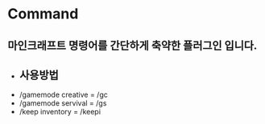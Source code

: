 # Command

## 마인크래프트 명령어를 간단하게 축약한 플러그인 입니다.

- ## 사용방법
- /gamemode creative = /gc
- /gamemode servival = /gs
- /keep inventory = /keepi
